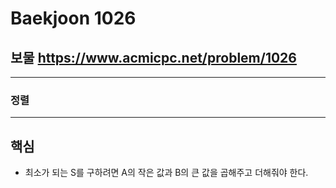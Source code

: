 Baekjoon 1026
=============
 보물  <https://www.acmicpc.net/problem/1026>
---------------
- - -
### 정렬
- - -
## 핵심
- 최소가 되는 S를 구하려면 A의 작은 값과 B의 큰 값을 곱해주고 더해줘야 한다.
